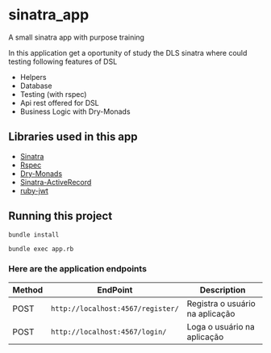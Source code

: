# sinatra_app
A small sinatra app with purpose training

In this application get a oportunity of study the DLS sinatra where could testing following features of DSL

- Helpers
- Database
- Testing (with rspec)
- Api rest offered for DSL
- Business Logic with Dry-Monads

## Libraries used in this app

- [Sinatra](http://sinatrarb.com/)
- [Rspec](https://rspec.info/)
- [Dry-Monads](https://dry-rb.org/gems/dry-monads/1.3/)
- [Sinatra-ActiveRecord](https://github.com/sinatra-activerecord/sinatra-activerecord)
- [ruby-jwt](https://jwt.github.io/ruby-jwt/)

## Running this project

```
bundle install
```

```
bundle exec app.rb
```

### Here are the application endpoints

| Method |EndPoint | Description |
|---|---|---|
| POST | `http://localhost:4567/register/` | Registra o usuário na aplicação |
| POST | `http://localhost:4567/login/` | Loga o usuário na aplicação |
